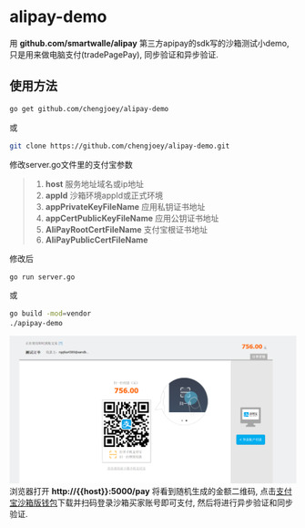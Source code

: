 # alipay-demo

用 **github.com/smartwalle/alipay** 第三方apipay的sdk写的沙箱测试小demo, 只是用来做电脑支付(tradePagePay), 同步验证和异步验证.

## 使用方法
```bash
go get github.com/chengjoey/alipay-demo
```
或
```bash
git clone https://github.com/chengjoey/alipay-demo.git
```

修改server.go文件里的支付宝参数

>1. **host** 服务地址域名或ip地址
>2. **appId** 沙箱环境appId或正式环境
>3. **appPrivateKeyFileName** 应用私钥证书地址
>4. **appCertPublicKeyFileName** 应用公钥证书地址
>5. **AliPayRootCertFileName** 支付宝根证书地址
>6. **AliPayPublicCertFileName** 

修改后
```bash
go run server.go
```
或
```bash
go build -mod=vendor
./apipay-demo
```
![支付页面演示图](支付页面.jpg)
浏览器打开 **http://{{host}}:5000/pay** 将看到随机生成的金额二维码, 点击[支付宝沙箱版钱包](https://openhome.alipay.com/platform/appDaily.htm?tab=tool)下载并扫码登录沙箱买家账号即可支付, 然后将进行异步验证和同步验证.